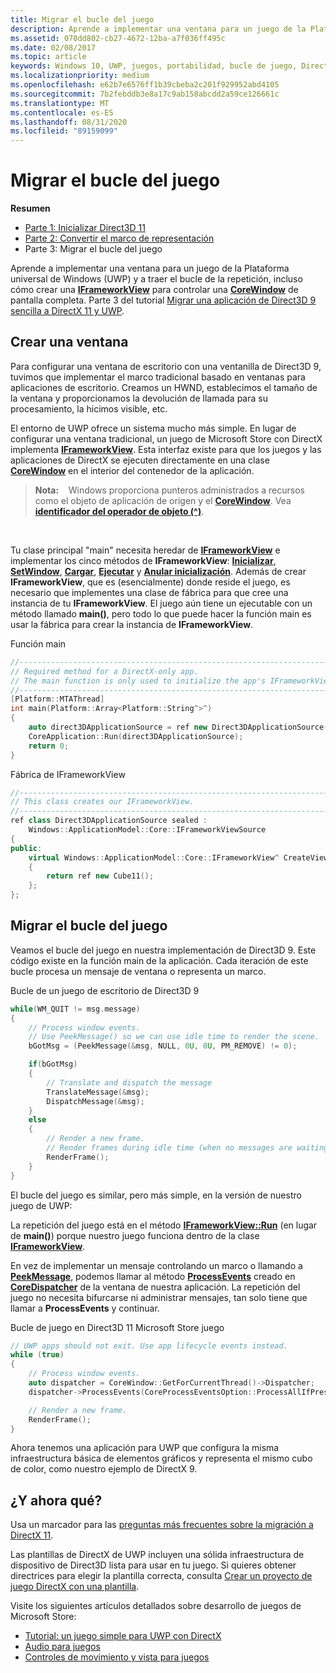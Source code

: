 ```yaml
---
title: Migrar el bucle del juego
description: Aprende a implementar una ventana para un juego de la Plataforma universal de Windows (UWP) y a traer el bucle de la repetición, incluso cómo crear una interfaz IFrameworkView para controlar una clase CoreWindow de pantalla completa.
ms.assetid: 070dd802-cb27-4672-12ba-a7f036ff495c
ms.date: 02/08/2017
ms.topic: article
keywords: Windows 10, UWP, juegos, portabilidad, bucle de juego, Direct3D 9, DirectX 11
ms.localizationpriority: medium
ms.openlocfilehash: e62b7e6576ff1b39cbeba2c201f929952abd4105
ms.sourcegitcommit: 7b2febddb3e8a17c9ab158abcdd2a59ce126661c
ms.translationtype: MT
ms.contentlocale: es-ES
ms.lasthandoff: 08/31/2020
ms.locfileid: "89159099"
---
```

# <a name="port-the-game-loop"></a>Migrar el bucle del juego



**Resumen**

-   [Parte 1: Inicializar Direct3D 11](simple-port-from-direct3d-9-to-11-1-part-1--initializing-direct3d.md)
-   [Parte 2: Convertir el marco de representación](simple-port-from-direct3d-9-to-11-1-part-2--rendering.md)
-   Parte 3: Migrar el bucle del juego


Aprende a implementar una ventana para un juego de la Plataforma universal de Windows (UWP) y a traer el bucle de la repetición, incluso cómo crear una [**IFrameworkView**](/uwp/api/Windows.ApplicationModel.Core.IFrameworkView) para controlar una [**CoreWindow**](/uwp/api/Windows.UI.Core.CoreWindow) de pantalla completa. Parte 3 del tutorial [Migrar una aplicación de Direct3D 9 sencilla a DirectX 11 y UWP](walkthrough--simple-port-from-direct3d-9-to-11-1.md).

## <a name="create-a-window"></a>Crear una ventana


Para configurar una ventana de escritorio con una ventanilla de Direct3D 9, tuvimos que implementar el marco tradicional basado en ventanas para aplicaciones de escritorio. Creamos un HWND, establecimos el tamaño de la ventana y proporcionamos la devolución de llamada para su procesamiento, la hicimos visible, etc.

El entorno de UWP ofrece un sistema mucho más simple. En lugar de configurar una ventana tradicional, un juego de Microsoft Store con DirectX implementa [**IFrameworkView**](/uwp/api/Windows.ApplicationModel.Core.IFrameworkView). Esta interfaz existe para que los juegos y las aplicaciones de DirectX se ejecuten directamente en una clase [**CoreWindow**](/uwp/api/Windows.UI.Core.CoreWindow) en el interior del contenedor de la aplicación.

> **Nota:**    Windows proporciona punteros administrados a recursos como el objeto de aplicación de origen y el [**CoreWindow**](/uwp/api/Windows.UI.Core.CoreWindow). Vea [**identificador del operador de objeto (^)**](/cpp/extensions/handle-to-object-operator-hat-cpp-component-extensions).

 

Tu clase principal "main" necesita heredar de [**IFrameworkView**](/uwp/api/Windows.ApplicationModel.Core.IFrameworkView) e implementar los cinco métodos de **IFrameworkView**: [**Inicializar**](/uwp/api/windows.applicationmodel.core.iframeworkview.initialize), [**SetWindow**](/uwp/api/windows.applicationmodel.core.iframeworkview.setwindow), [**Cargar**](/uwp/api/windows.applicationmodel.core.iframeworkview.load), [**Ejecutar**](/uwp/api/windows.applicationmodel.core.iframeworkview.run) y [**Anular inicialización**](/uwp/api/windows.applicationmodel.core.iframeworkview.uninitialize). Además de crear **IFrameworkView**, que es (esencialmente) donde reside el juego, es necesario que implementes una clase de fábrica para que cree una instancia de tu **IFrameworkView**. El juego aún tiene un ejecutable con un método llamado **main()**, pero todo lo que puede hacer la función main es usar la fábrica para crear la instancia de **IFrameworkView**.

Función main

```cpp
//-----------------------------------------------------------------------------
// Required method for a DirectX-only app.
// The main function is only used to initialize the app's IFrameworkView class.
//-----------------------------------------------------------------------------
[Platform::MTAThread]
int main(Platform::Array<Platform::String^>^)
{
    auto direct3DApplicationSource = ref new Direct3DApplicationSource();
    CoreApplication::Run(direct3DApplicationSource);
    return 0;
}
```

Fábrica de IFrameworkView

```cpp
//-----------------------------------------------------------------------------
// This class creates our IFrameworkView.
//-----------------------------------------------------------------------------
ref class Direct3DApplicationSource sealed : 
    Windows::ApplicationModel::Core::IFrameworkViewSource
{
public:
    virtual Windows::ApplicationModel::Core::IFrameworkView^ CreateView()
    {
        return ref new Cube11();
    };
};
```

## <a name="port-the-game-loop"></a>Migrar el bucle del juego


Veamos el bucle del juego en nuestra implementación de Direct3D 9. Este código existe en la función main de la aplicación. Cada iteración de este bucle procesa un mensaje de ventana o representa un marco.

Bucle de un juego de escritorio de Direct3D 9

```cpp
while(WM_QUIT != msg.message)
{
    // Process window events.
    // Use PeekMessage() so we can use idle time to render the scene. 
    bGotMsg = (PeekMessage(&msg, NULL, 0U, 0U, PM_REMOVE) != 0);

    if(bGotMsg)
    {
        // Translate and dispatch the message
        TranslateMessage(&msg);
        DispatchMessage(&msg);
    }
    else
    {
        // Render a new frame.
        // Render frames during idle time (when no messages are waiting).
        RenderFrame();
    }
}
```

El bucle del juego es similar, pero más simple, en la versión de nuestro juego de UWP:

La repetición del juego está en el método [**IFrameworkView::Run**](/uwp/api/windows.applicationmodel.core.iframeworkview.run) (en lugar de **main()**) porque nuestro juego funciona dentro de la clase [**IFrameworkView**](/uwp/api/Windows.ApplicationModel.Core.IFrameworkView).

En vez de implementar un mensaje controlando un marco o llamando a [**PeekMessage**](/windows/desktop/api/winuser/nf-winuser-peekmessagea), podemos llamar al método [**ProcessEvents**](/uwp/api/windows.ui.core.coredispatcher.processevents) creado en [**CoreDispatcher**](/uwp/api/Windows.UI.Core.CoreDispatcher) de la ventana de nuestra aplicación. La repetición del juego no necesita bifurcarse ni administrar mensajes, tan solo tiene que llamar a **ProcessEvents** y continuar.

Bucle de juego en Direct3D 11 Microsoft Store juego

```cpp
// UWP apps should not exit. Use app lifecycle events instead.
while (true)
{
    // Process window events.
    auto dispatcher = CoreWindow::GetForCurrentThread()->Dispatcher;
    dispatcher->ProcessEvents(CoreProcessEventsOption::ProcessAllIfPresent);

    // Render a new frame.
    RenderFrame();
}
```

Ahora tenemos una aplicación para UWP que configura la misma infraestructura básica de elementos gráficos y representa el mismo cubo de color, como nuestro ejemplo de DirectX 9.

## <a name="where-do-i-go-from-here"></a>¿Y ahora qué?


Usa un marcador para las [preguntas más frecuentes sobre la migración a DirectX 11](directx-porting-faq.md).

Las plantillas de DirectX de UWP incluyen una sólida infraestructura de dispositivo de Direct3D lista para usar en tu juego. Si quieres obtener directrices para elegir la plantilla correcta, consulta [Crear un proyecto de juego DirectX con una plantilla](user-interface.md).

Visite los siguientes artículos detallados sobre desarrollo de juegos de Microsoft Store:

-   [Tutorial: un juego simple para UWP con DirectX](tutorial--create-your-first-uwp-directx-game.md)
-   [Audio para juegos](working-with-audio-in-your-directx-game.md)
-   [Controles de movimiento y vista para juegos](tutorial--adding-move-look-controls-to-your-directx-game.md)

 

 